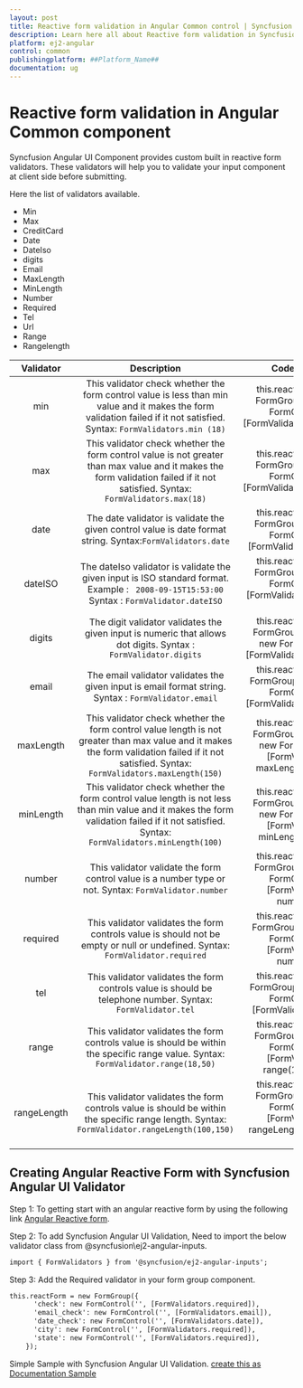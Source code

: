 ```yaml
---
layout: post
title: Reactive form validation in Angular Common control | Syncfusion
description: Learn here all about Reactive form validation in Syncfusion ##Platform_Name## Common control of Syncfusion Essential JS 2 and more.
platform: ej2-angular
control: common
publishingplatform: ##Platform_Name##
documentation: ug
---
```


# Reactive form validation in Angular Common component

Syncfusion Angular UI Component provides custom built in reactive form validators. These validators will help you to validate your input component at client side before submitting.

Here the list of validators available.

* Min
* Max
* CreditCard
* Date
* DateIso
* digits
* Email
* MaxLength
* MinLength
* Number
* Required
* Tel
* Url
* Range
* Rangelength

|    Validator        |    Description                    |    Code Snippet              |
|:---------------------:|:---------------------------------:|:----------------------------:|
|    min              | This validator check whether the form control value is less than min value and it makes the form validation failed if it not satisfied.     Syntax: `FormValidators.min (18)`  | this.reactForm = new FormGroup({`age`: new FormControl('', [FormValidators.min(8)]) });        |
|    max              | This validator check whether the form control value is not greater than max value and it makes the form validation failed if it not satisfied. Syntax: `FormValidators.max(18)`  | this.reactForm = new FormGroup({`age`: new FormControl('', [FormValidators.max(8)])});       |
|   date              | The date validator is validate the given control value is date format string. Syntax:`FormValidators.date`  | this.reactForm = new FormGroup({ `dob`: new FormControl('', [FormValidators.date]) });   | 
|   dateISO           | The dateIso validator is validate the given input is ISO standard format. Example : ` 2008-09-15T15:53:00` Syntax : `FormValidator.dateISO` |	this.reactForm = new FormGroup({ `dob`: new FormControl('', [FormValidators.dateISO]) });   | 
|   digits            | The digit validator validates the given input is numeric that allows dot digits. Syntax : ` FormValidator.digits `   | this.reactForm = new FormGroup({ `currency`: new FormControl('', [FormValidators.digits]) });  |
|   email              | The email validator validates the given input is email format string. Syntax : `FormValidator.email`  | this.reactForm = new FormGroup({ `email`: new FormControl('', [FormValidators.email]) });  |
|   maxLength   | This validator check whether the form control value length is not greater than max value and it makes the form validation failed if it not satisfied. Syntax: `FormValidators.maxLength(150)` | this.reactForm = new FormGroup({ `comments`: new FormControl('', [FormValidators. maxLength(150)]) }); |
|   minLength   | This validator check whether the form control value length is not less than min value and it makes the form validation failed if it not satisfied. Syntax: `FormValidators.minLength(100)` | this.reactForm = new FormGroup({ `comments`: new FormControl('', [FormValidators. minLength(100)])});  |
|   number  | This validator validate the form control value is a number type or not. Syntax: `FormValidator.number`  | this.reactForm = new FormGroup({ `age`: new FormControl('', [FormValidators. number])});   |
|   required    | This validator validates the form controls value is should not be empty or null or undefined. Syntax: `FormValidator.required`  | this.reactForm = new FormGroup({ `name`: new FormControl('', [FormValidators. number])});  |
|   tel | This validator validates the form controls value is should be telephone number. Syntax: `FormValidator.tel` | this.reactForm = new FormGroup({ `Phone`: new FormControl('', [FormValidators. tel])}); |
|   range   | This validator validates the form controls value is should be within the specific range value. Syntax: `FormValidator.range(18,50)` | this.reactForm = new FormGroup({ `age`: new FormControl('', [FormValidators. range(18,50)]) });    |
|   rangeLength | This validator validates the form controls value is should be within the specific range length. Syntax: `FormValidator.rangeLength(100,150)`    | this.reactForm = new FormGroup({`age`: new FormControl('', [FormValidators. rangeLength(100,150)]) });  ||

## Creating Angular Reactive Form with Syncfusion Angular UI Validator

Step 1: To getting start with an angular reactive form by using the following link [Angular Reactive form](https://angular.io/guide/reactive-forms).

Step 2: To add Syncfusion Angular UI Validation, Need to import the below validator class from  @syncfusion\ej2-angular-inputs.

```html
import { FormValidators } from '@syncfusion/ej2-angular-inputs';
```
Step 3:  Add the Required validator in your form group component.

```html
this.reactForm = new FormGroup({
      'check': new FormControl('', [FormValidators.required]),
      'email_check': new FormControl('', [FormValidators.email]),
      'date_check': new FormControl('', [FormValidators.date]),
      'city': new FormControl('', [FormValidators.required]),
      'state': new FormControl('', [FormValidators.required]),
    });
```
Simple Sample with Syncfusion Angular UI Validation.
[create this as Documentation Sample](https://stackblitz.com/edit/angular-emxs2p?file=default.component.ts)



























